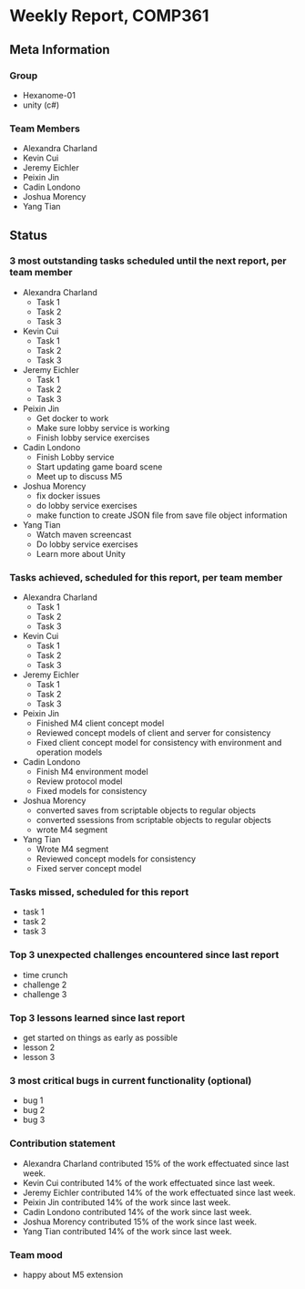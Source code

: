 # Weekly Report, COMP361

## Meta Information

### Group

 * Hexanome-01
 * unity (c#)

### Team Members

 * Alexandra Charland
 * Kevin Cui
 * Jeremy Eichler
 * Peixin Jin
 * Cadin Londono
 * Joshua Morency
 * Yang Tian

## Status

### 3 most outstanding tasks scheduled until the next report, per team member

 * Alexandra Charland
   * Task 1
   * Task 2
   * Task 3
 * Kevin Cui
   * Task 1
   * Task 2
   * Task 3
 * Jeremy Eichler
   * Task 1
   * Task 2
   * Task 3
 * Peixin Jin
   * Get docker to work
   * Make sure lobby service is working
   * Finish lobby service exercises
 * Cadin Londono
   * Finish Lobby service
   * Start updating game board scene
   * Meet up to discuss M5
 * Joshua Morency
   * fix docker issues
   * do lobby service exercises
   * make function to create JSON file from save file object information
 * Yang Tian
   * Watch maven screencast
   * Do lobby service exercises
   * Learn more about Unity

### Tasks achieved, scheduled for this report, per team member

 * Alexandra Charland
   * Task 1
   * Task 2
   * Task 3
 * Kevin Cui
   * Task 1
   * Task 2
   * Task 3
 * Jeremy Eichler
   * Task 1
   * Task 2
   * Task 3
 * Peixin Jin
   * Finished M4 client concept model
   * Reviewed concept models of client and server for consistency
   * Fixed client concept model for consistency with environment and operation models
 * Cadin Londono
   * Finish M4 environment model
   * Review protocol model  
   * Fixed models for consistency
 * Joshua Morency
   * converted saves from scriptable objects to regular objects
   * converted ssessions from scriptable objects to regular objects
   * wrote M4 segment
 * Yang Tian
   * Wrote M4 segment
   * Reviewed concept models for consistency
   * Fixed server concept model

### Tasks missed, scheduled for this report

 * task 1
 * task 2
 * task 3

### Top 3 unexpected challenges encountered since last report

 * time crunch
 * challenge 2
 * challenge 3

### Top 3 lessons learned since last report

 * get started on things as early as possible
 * lesson 2
 * lesson 3

### 3 most critical bugs in current functionality (optional)

 * bug 1
 * bug 2
 * bug 3

### Contribution statement

 * Alexandra Charland contributed 15% of the work effectuated since last week.
 * Kevin Cui contributed 14% of the work effectuated since last week.
 * Jeremy Eichler contributed 14% of the work effectuated since last week.
 * Peixin Jin contributed 14% of the work since last week.
 * Cadin Londono contributed 14% of the work since last week.
 * Joshua Morency contributed 15% of the work since last week.
 * Yang Tian contributed 14% of the work since last week.

### Team mood

 * happy about M5 extension
